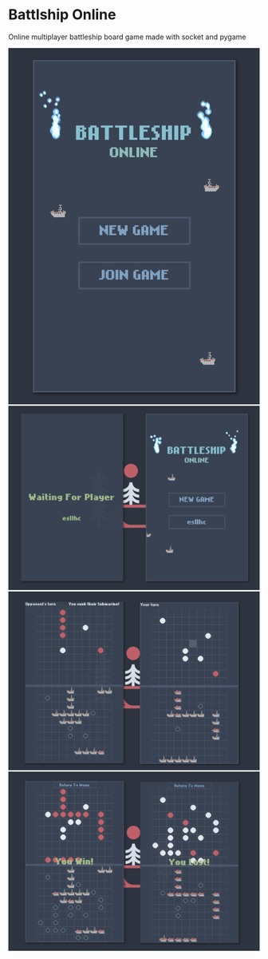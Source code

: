 # Battlship Online
Online multiplayer battleship board game made with socket and pygame

![](screenshots/menu.png)
![](screenshots/join.png)
![](screenshots/gameplay.png)
![](screenshots/gameover.png)